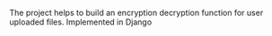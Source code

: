 The project helps to build an encryption decryption function for user uploaded files. Implemented in Django
